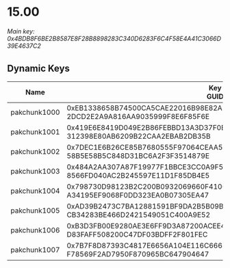 # 15.00

###### Main key: 0x4BDB8F6BE2B8587E8F28B8898283C340D6283F6C4F58E4A41C3066D39E4637C2

## Dynamic Keys

| Name         | Key<br/>GUID                                                                                            |
|--------------|---------------------------------------------------------------------------------------------------------|
| pakchunk1000 | 0xEB1338658B74500CA5CAE22016B98E82AE1F6151F60A113340D725F0A190174A<br/>2DCD2E2A9A816AA9035999F8E6F85F6E |
| pakchunk1001 | 0x419E6E8419D049E2B86FEBBD13A3D37F0EE3DAC70F3133D7E1F153389588C043<br/>312398E80AB6209B22CAA2EBAB2DB35B |
| pakchunk1002 | 0x7DEC1E6B26CE85B7680555F97064CEAA5C788DFDC674F98A6A711F726DEDB943<br/>58B5E58B5C848D31BC6A2F3F3514879E |
| pakchunk1003 | 0x484A2AA307A87F19977F1BBCE3CC0A9F550987053BA10DB0D85D2506CB7E1675<br/>8566FD040AC2B245597E11D1F85DB4E5 |
| pakchunk1004 | 0x798730D98123B2C200B0932069660F41008115C46FBE48FD5A845557E3F7701A<br/>A34195EF9068F0DD323EA0B07305EA47 |
| pakchunk1005 | 0xAD39B2473C7BA12881591BF9DA2B5B09B00594B232ED6E9D6680DC7F24CC9B2A<br/>CB34283BE466D2421549051C400A9E52 |
| pakchunk1006 | 0xB3D3FB00E9280AE3E6FF9D3A87200ACEE45A221D31CD5F5864E378A03B3B1A86<br/>D83FAFF508200C47DF03BDFF2F801FEC |
| pakchunk1007 | 0x7B7F8D87393C4817E6656A104E116C6669F226CD80A09F8B40380CCF8E580141<br/>F78569F2AD7950F870965BC647904647 |
